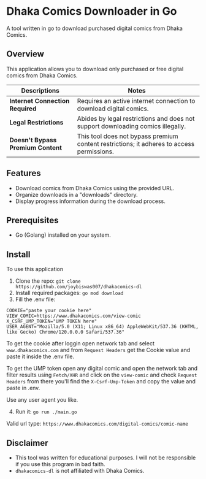 # Dhaka Comics Downloader in Go

A tool written in go to download purchased digital comics from Dhaka Comics.

## Overview

This application allows you to download only purchased or free digital comics from Dhaka Comics.

| Descriptions                            | Notes                                                                                    |
| --------------------------------------- | ---------------------------------------------------------------------------------------- |
| **Internet Connection Required**        | Requires an active internet connection to download digital comics.                         |
| **Legal Restrictions**                  | Abides by legal restrictions and does not support downloading comics illegally.           |
| **Doesn't Bypass Premium Content**      | This tool does not bypass premium content restrictions; it adheres to access permissions.  |


## Features

- Download comics from Dhaka Comics using the provided URL.
- Organize downloads in a "downloads" directory.
- Display progress information during the download process.

## Prerequisites

- Go (Golang) installed on your system.


## Install

To use this application

1. Clone the repo: `git clone https://github.com/joybiswas007/dhakacomics-dl`
2. Install required packages: `go mod download`
3. Fill the .env file:
```
COOKIE="paste your cookie here"
VIEW_COMIC=https://www.dhakacomics.com/view-comic
X_CSRF_UMP_TOKEN="UMP TOKEN here"
USER_AGENT="Mozilla/5.0 (X11; Linux x86_64) AppleWebKit/537.36 (KHTML, like Gecko) Chrome/120.0.0.0 Safari/537.36"

```
To get the cookie after loggin  open network tab and select `www.dhakacomics.com` and
from `Request Headers` get the Cookie value and paste it inside the .env file. 

To get the UMP token open any digital comic and open the network tab and filter results 
using `Fetch/XHR` and click on the `view-comic` and check  `Request Headers` from there
you'll find the `X-Csrf-Ump-Token` and copy the value and paste in .env.

Use any user agent you like.

4. Run it: `go run ./main.go` 

Valid url type: `https://www.dhakacomics.com/digital-comics/comic-name`

## Disclaimer
* This tool was written for educational purposes. I will not be responsible if you use this program in bad faith.
* `dhakacomics-dl` is not affiliated with Dhaka Comics.
